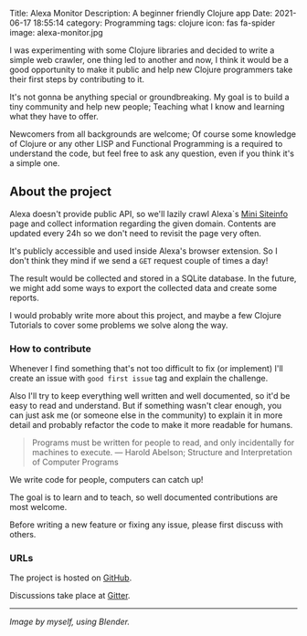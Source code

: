 Title: Alexa Monitor
Description: A beginner friendly Clojure app
Date: 2021-06-17 18:55:14
category: Programming
tags: clojure
icon: fas fa-spider
image: alexa-monitor.jpg


I was experimenting with some Clojure libraries and decided to write a simple web crawler, one thing led to another and now, I think it would be a good opportunity to make it public and help new Clojure programmers take their first steps by contributing to it.

It's not gonna be anything special or groundbreaking. My goal is to build a tiny community and help new people; Teaching what I know and learning what they have to offer.

Newcomers from all backgrounds are welcome; Of course some knowledge of Clojure or any other LISP and Functional Programming is a required to understand the code, but feel free to ask any question, even if you think it's a simple one.


## About the project
Alexa doesn't provide public API, so we'll lazily crawl Alexa`s [Mini Siteinfo](https://www.alexa.com/minisiteinfo/pouyacode.net) page and collect information regarding the given domain. Contents are updated every 24h so we don't need to revisit the page very often.

It's publicly accessible and used inside Alexa's browser extension. So I don't think they mind if we send a `GET` request couple of times a day!

The result would be collected and stored in a SQLite database. In the future, we might add some ways to export the collected data and create some reports.

I would probably write more about this project, and maybe a few Clojure Tutorials to cover some problems we solve along the way.


### How to contribute
Whenever I find something that's not too difficult to fix (or implement) I'll create an issue with `good first issue` tag and explain the challenge.

Also I'll try to keep everything well written and well documented, so it'd be easy to read and understand. But if something wasn't clear enough, you can just ask me (or someone else in the community) to explain it in more detail and probably refactor the code to make it more readable for humans.

> Programs must be written for people to read, and only incidentally for machines to execute.
> — Harold Abelson; Structure and Interpretation of Computer Programs

We write code for people, computers can catch up!

The goal is to learn and to teach, so well documented contributions are most welcome.

Before writing a new feature or fixing any issue, please first discuss with others.


### URLs
The project is hosted on [GitHub](https://github.com/pouyacode/alexa-monitor).

Discussions take place at [Gitter](https://gitter.im/pouyacode/alexa-monitor).


---

*Image by myself, using Blender.*
